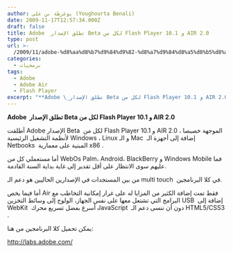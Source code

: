 ```yaml
---
author: يوغرطة بن علي (Youghourta Benali)
date: 2009-11-17T12:57:34.000Z
draft: false
title: Adobe  تطلق الإصدار Beta لكل من Flash Player 10.1 و AIR 2.0
type: post
url: >-
  /2009/11/adobe-%d8%aa%d8%b7%d9%84%d9%82-%d8%a7%d9%84%d8%a5%d8%b5%d8%af%d8%a7%d8%b1-beta-%d9%84%d9%83%d9%84-%d9%85%d9%86-flash-player-10-1-%d9%88-air-2-0/
categories:
  - برمجيات
tags:
  - Adobe
  - Adobe Air
  - Flash Player
excerpt: "**Adobe \_تطلق الإصدار Beta لكل من Flash Player 10.1 و AIR 2.0**\n\nأطلقت Adobe الإصدار Beta\_ لكل من Flash Player 10.1 و AIR 2.0 ، الموجهة خصيصا لأنظمة التشغيل الرئيسية Windows ، Linux و الـ Mac\_ إضافة إلى أجهزة الـ Netbooks\_"
---
```

**Adobe  تطلق الإصدار Beta لكل من Flash Player 10.1 و AIR 2.0**

أطلقت Adobe الإصدار Beta  لكل من Flash Player 10.1 و AIR 2.0 ، الموجهة خصيصا لأنظمة التشغيل الرئيسية Windows ، Linux و الـ Mac  إضافة إلى أجهزة الـ Netbooks  المبنية على معمارية x86 .

أما مستعملي كل من WebOs Palm، Android، BlackBerry و Windows Mobile فما عليهم سوى الانتظار على أقل تقدير إلى غاية بداية السنة القادمة.

من بين المستجدات في الإصدارين الحاليين هو دعم الـ multi touch  في كلا البرنامجين.

أما فيما يخص Air فقط تمت إضافة الكثير من المزايا له على غرار إمكانية التخاطب مع البرامج التي تشتعل معها على نفس الجهاز، الولوج إلى وسائط التخزين USB  إضافة إلى WebKit  أسرع بفضل تسريع محرك JavaScript  دون أن ننسى دعم الـ HTML5/CSS3 .

يمكن تحميل كلا البرنامجين من هنا:

<http://labs.adobe.com/>
